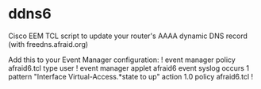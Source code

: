 ddns6
=====

Cisco EEM TCL script to update your router's AAAA dynamic DNS record (with freedns.afraid.org)

Add this to your Event Manager configuration:
  !
  event manager policy afraid6.tcl type user
  !
  event manager applet afraid6
    event syslog occurs 1 pattern "Interface Virtual-Access.*state to up"
    action 1.0 policy afraid6.tcl
  !
